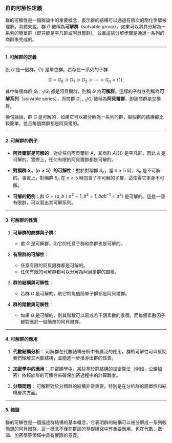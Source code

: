 ### **群的可解性定義**

群的可解性是一個群論中的重要概念，表示群的結構可以通過有限次的簡化步驟被理解。具體來說，群 $G$ 被稱為**可解群**（solvable group），如果可以將其分解為一系列的簡單群（即只能是平凡群或阿貝爾群），並且這些分解步驟是通過一系列的商群來完成的。

---

#### **1. 可解群的定義**

設 $G$ 是一個群，$\{1\}$ 是單位群。若存在一系列的子群

$$
G = G_0 \supset G_1 \supset G_2 \supset \cdots \supset G_n = \{1\},
$$

其中每個商群 $G_{i-1}/G_i$ 都是阿貝爾群，則稱 $G$ 為**可解群**。這樣的子群序列稱為**可解系列**（solvable series），而商群 $G_{i-1}/G_i$ 被稱為**阿貝爾群**，即該商群是交換群。

換句話說，群 $G$ 是可解的，如果它可以被分解為一系列的群，每個群的結構都比較簡單，並且每個商群都是阿貝爾的。

---

#### **2. 可解群的例子**

- **阿貝爾群是可解的**：對於任何阿貝爾群 $A$，其商群 $A / \{1\}$ 是平凡群，因此 $A$ 是可解的。實際上，任何有限的阿貝爾群都是可解的。
  
- **對稱群 $S_n$（$n \geq 5$）的可解性**：對於對稱群 $S_n$，當 $n \geq 5$ 時，$S_n$ 是不可解的。事實上，對稱群 $S_n$ 在 $n \geq 5$ 時包含了不可解的子群，這使得它本身不可解。

- **可解的範例**：群 $G = \langle a, b \mid a^3 = 1, b^2 = 1, bab^{-1} = a^2 \rangle$ 是可解的。這是一個有限群，可以寫出其可解系列。

---

#### **3. 可解群的性質**

1. **可解群的商群與子群**：
   - 若 $G$ 是可解群，則它的任意子群和商群也是可解的。
   
2. **有限群的可解性**：
   - 任意有限的阿貝爾群都是可解的。
   - 任何有限的可解群都可以分解為阿貝爾群的直積。
   
3. **群的結構與可解性**：
   - 若群 $G$ 是可解的，則它的每個簡單子群都是阿貝爾群。

4. **群的階數與可解性**：
   - 如果 $G$ 是可解的，則其階數可以寫成若干個素數的乘積，而每個素數因子都對應於一個簡單的阿貝爾群。

---

#### **4. 可解群的應用**

1. **代數結構分析**：
   可解群在代數結構分析中有廣泛的應用。群的可解性可以幫助我們理解其內部結構，並能進一步推導出群的性質。

2. **加密學中的應用**：
   在密碼學中，某些基於群結構的加密算法（例如，公鑰加密）依賴於群的可解性來確保加密過程中的計算難度。

3. **分類問題**：
   可解群對於分類群的結構非常重要，特別是在分析群的簡單性和結構層次方面。

---

#### **5. 結論**

群的可解性是一個描述群結構的基本概念，它表明群的結構可以被分解成一系列較簡單的阿貝爾群。這一概念不僅在群論的基礎研究中有重要應用，也在代數、數論、加密學等領域中具有實際的意義。